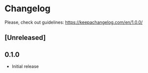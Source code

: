 # Changelog

Please, check out guidelines: https://keepachangelog.com/en/1.0.0/

## [Unreleased]

## 0.1.0

- Initial release
